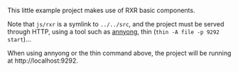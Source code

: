 This little example project makes use of RXR basic components.

Note that `js/rxr` is a symlink to `../../src`, and the project must be served through HTTP, using a tool such as [annyong](https://github.com/remiprev/annyong), thin (`thin -A file -p 9292 start`)…

When using annyong or the thin command above, the project will be running at http://localhost:9292.
